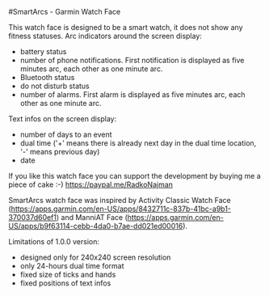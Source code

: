 #SmartArcs - Garmin Watch Face

This watch face is designed to be a smart watch, it does not show any fitness statuses. Arc indicators around the screen display:
* battery status
* number of phone notifications. First notification is displayed as five minutes arc, each other as one minute arc.
* Bluetooth status
* do not disturb status
* number of alarms. First alarm is displayed as five minutes arc, each other as one minute arc.

Text infos on the screen display:
* number of days to an event
* dual time ('+' means there is already next day in the dual time location, '-' means previous day)
* date

If you like this watch face you can support the development by buying me a piece of cake :-) https://paypal.me/RadkoNajman

SmartArcs watch face was inspired by Activity Classic Watch Face (https://apps.garmin.com/en-US/apps/8432711c-837b-41bc-a9b1-370037d60ef1) and ManniAT Face (https://apps.garmin.com/en-US/apps/b9f63114-cebb-4da0-b7ae-dd021ed00016).

Limitations of 1.0.0 version:
* designed only for 240x240 screen resolution
* only 24-hours dual time format
* fixed size of ticks and hands
* fixed positions of text infos
